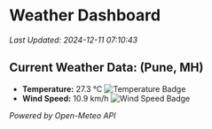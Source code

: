 
# Weather Dashboard

_Last Updated: 2024-12-11 07:10:43_

## Current Weather Data: (Pune, MH)
- **Temperature:** 27.3 °C ![Temperature Badge](https://img.shields.io/badge/Temperature-Medium%20Temp-green)
- **Wind Speed:** 10.9 km/h ![Wind Speed Badge](https://img.shields.io/badge/Wind%20Speed-Low%20Wind-blue)

*Powered by Open-Meteo API*
